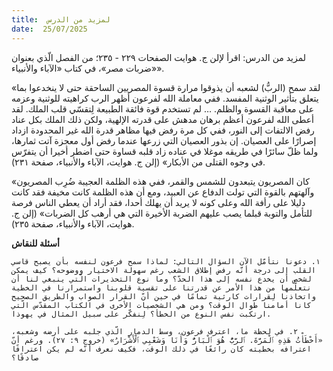 ```yaml
---
title:  لمزيد من الدرس
date:  25/07/2025
---
```


لمزيد من الدرس: اقرأ لإلن ج. هوايت الصفحات ٢٢٩ - ٢٣٥؛ من الفصل الّذي بعنوان «ضربات مصر»، في كتاب «الآباء والأنبياء».

«لقد سمح (الربُّ) لشعبه أن يذوقوا مرارة قسوة المصريين الساحقة حتى لا ينخدعوا بما يتعلق بتأثير الوثنية المفسد. ففي معاملة الله لفرعون أظهر الرب كراهيته للوثنية وعزمه على معاقبة القسوة والظلم. … لم تستخدم قوة فائقة الطبيعة لِتقسّي قلب الملك. لقد أعطى الله لفرعون أعظم برهان مدهش على قدرته الإلهية، ولكن ذلك الملك بكل عناد رفض الالتفات إلى النور، ففي كل مرة رفض فيها مظاهر قدرة الله غير المحدودة ازداد إصرارًا على العصيان. إن بذور العصيان التي زرعها عندما رفض أول معجزة آتت ثمارها، ولما ظلّ سائرًا في طريقه موغلا في عناده زاد قلبه قساوة حتى اضطر أخيرا أن يتفرّس في وجوه القتلى من الأبكار» (إلن ج. هوايت، الآباء والأنبياء، صفحة ٢٣١).

«كان المصريون يتبعدون للشمس والقمر، ففي هذه الظلمة العجيبة ضُرِب المصريون وآلهتهم بالقوة التي تولت الدفاع عن العبيد، ومع أن هذه الظلمة كانت مخيفة فقد كانت دليلا على رأفة الله وعلى كونه لا يريد أن يهلك أحدا، فقد أراد أن يعطي الناس فرصة للتأمل والتوبة قبلما يصب عليهم الضربة الأخيرة التي هي أرهب كل الضربات» (إلن ج. هوايت، الآباء والأنبياء، صفحة ٢٣٥).

**أسئلة للنقاش**

`١. دعونا نتأمّل الآن السؤال التالي: لماذا سمح فرعون لنفسه بأن يصبح قاسي القلب إلى درجة أنّه رفض إطلاق الشعب رغم سهولة الاختيار ووضوحه؟ كيف يمكن لشخص أن يخدع نفسه إلى هذا الحدّ؟ وما نوع التحذيرات الّتي ينبغي لنا أن نتعلّمها من هذا الأمر عن قدرتنا على تقسية قلوبنا واستمرارنا في الخطية واتخاذنا لِقرارات كارثية تمامًا في حين أنّ القرار الصواب والطريق الصحيح كانا أمامنا طوال الوقت؟ ومن هي الشخصيات الأخرى في الكتاب المقدّس الّتي ارتكبت نفس النوع من الخطأ؟ لِنفكّر على سبيل المثال في يهوذا.`

`٢. في لحظة ما، اعترف فرعون، وسط الدمار الّذي جلبه على أرضه وشعبه، «أَخْطَأْتُ هَذِهِ ٱلْمَرَّةَ. ٱلرَّبُّ هُوَ ٱلْبَارُّ وَأَنَا وَشَعْبِي ٱلْأَشْرَارُ» (خروج ٩: ٢٧). ورغم أنّ اعترافه بخطيته كان رائعًا في ذلك الوقت، فكيف نعرف أنّه لم يكن اعترافًا صادقًا؟`